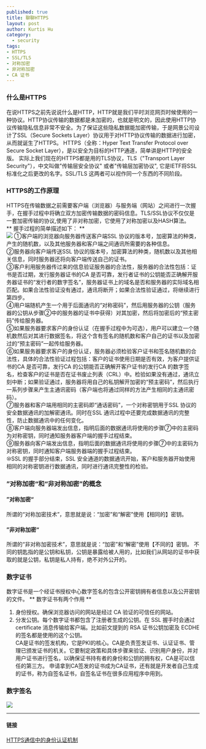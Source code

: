 ```yaml
--- 
published: true
title: 聊聊HTTPS
layout: post
author: Kurtis Hu
category: 
  - security
tags: 
- HTTPS
- SSL/TLS
- 对称加密
- 非对称加密
- CA 证书
---
```


###  什么是HTTPS  
在说HTTPS之前先说说什么是HTTP，HTTP就是我们平时浏览网页时候使用的一种协议。HTTP协议传输的数据都是未加密的，也就是明文的，因此使用HTTP协议传输隐私信息非常不安全。为了保证这些隐私数据能加密传输，于是网景公司设计了SSL（Secure Sockets Layer）协议用于对HTTP协议传输的数据进行加密，从而就诞生了HTTPS。
HTTPS（全称：Hyper Text Transfer Protocol over Secure Socket Layer），是以安全为目标的HTTP通道，简单讲是HTTP的安全版。 实际上我们现在的HTTPS都是用的TLS协议，TLS（"Transport Layer Security"），中文叫做"传输层安全协议" 或者"传输层加密协议", 它是IETF将SSL标准化之后更改的名字。SSL/TLS 这两者可以视作同一个东西的不同阶段。

###  HTTPS的工作原理
HTTPS在传输数据之前需要客户端（浏览器）与服务端（网站）之间进行一次握手，在握手过程中将确立双方加密传输数据的密码信息。TLS/SSL协议不仅仅是一套加密传输的协议,使用了非对称加密，它使用了对称加密以及HASH算法。    
** 握手过程的简单描述如下： **   
![](http://ww2.sinaimg.cn/mw690/6941baebjw1erta80zxylj20l80f0q44.jpg)
①客户端的浏览器向服务器传送客户端SSL 协议的版本号，加密算法的种类，产生的随机数，以及其他服务器和客户端之间通讯所需要的各种信息。    
②服务器向客户端传送SSL 协议的版本号，加密算法的种类，随机数以及其他相关信息，同时服务器还将向客户端传送自己的证书。  
③客户利用服务器传过来的信息验证服务器的合法性，服务器的合法性包括：证书是否过期，发行服务器证书的CA 是否可靠，发行者证书的公钥能否正确解开服务器证书的“发行者的数字签名”，服务器证书上的域名是否和服务器的实际域名相匹配。如果合法性验证没有通过，通讯将断开；如果合法性验证通过，将继续进行第四步。   
④用户端随机产生一个用于后面通讯的“对称密码”，然后用服务器的公钥（服务器的公钥从步骤②中的服务器的证书中获得）对其加密，然后将加密后的“预主密码”传给服务器。  
⑤如果服务器要求客户的身份认证（在握手过程中为可选），用户可以建立一个随机数然后对其进行数据签名，将这个含有签名的随机数和客户自己的证书以及加密过的“预主密码”一起传给服务器。  
⑥如果服务器要求客户的身份认证，服务器必须检验客户证书和签名随机数的合法性，具体的合法性验证过程包括：客户的证书使用日期是否有效，为客户提供证书的CA 是否可靠，发行CA 的公钥能否正确解开客户证书的发行CA 的数字签名，检查客户的证书是否在证书废止列表（CRL）中。检验如果没有通过，通讯立刻中断；如果验证通过，服务器将用自己的私钥解开加密的“预主密码”，然后执行一系列步骤来产生主通讯密码（客户端也将通过同样的方法产生相同的主通讯密码）。   
⑦服务器和客户端用相同的主密码即“通话密码”，一个对称密钥用于SSL 协议的安全数据通讯的加解密通讯。同时在SSL 通讯过程中还要完成数据通讯的完整性，防止数据通讯中的任何变化。  
⑧客户端向服务器端发出信息，指明后面的数据通讯将使用的步骤⑦中的主密码为对称密钥，同时通知服务器客户端的握手过程结束。  
⑨服务器向客户端发出信息，指明后面的数据通讯将使用的步骤⑦中的主密码为对称密钥，同时通知客户端服务器端的握手过程结束。  
⑩SSL 的握手部分结束，SSL 安全通道的数据通讯开始，客户和服务器开始使用相同的对称密钥进行数据通讯，同时进行通讯完整性的检验。   

###  ”对称加密“和“非对称加密”的概念
 #### ”对称加密“  
   所谓的“对称加密技术”，意思就是说：“加密”和“解密”使用【相同的】密钥。
  #### ”非对称加密“  
   所谓的“非对称加密技术”，意思就是说：“加密”和“解密”使用【不同的】密钥。 不同的钥匙指的是公钥和私钥，公钥是暴露给被人用的，比如我们从网站的证书中获取的就是公钥，私钥是私人持有，绝不对外公开的。
### 数字证书  
数字证书是一个经证书授权中心数字签名的包含公开密钥拥有者信息以及公开密钥的文件。
** 数字证书有两个作用 **
1. 身份授权。确保浏览器访问的网站是经过 CA 验证的可信任的网站。
2. 分发公钥。每个数字证书都包含了注册者生成的公钥。在 SSL 握手时会通过 certificate 消息传输给客户端。比如前文提到的 RSA 证书公钥加密及 ECDHE 的签名都是使用的这个公钥。  
CA是证书的签发机构，它是PKI的核心。CA是负责签发证书、认证证书、管理已颁发证书的机关。它要制定政策和具体步骤来验证、识别用户身份，并对用户证书进行签名，以确保证书持有者的身份和公钥的拥有权，CA是可以信任的第三方。
申请拿到CA签发的证书成为CA证书，还有就是开发者自己生成的证书，称为自签名证书，自签名证书在很多应用程序中用到。

### 数字签名
  ![](http://ww3.sinaimg.cn/mw690/6941baebjw1erta7ycyf8j215n0ridmj.jpg)

  ---
  ####     链接   
  [HTTPS通信中的身份认证机制](https://segmentfault.com/a/1190000004631778)
  
<br/>
